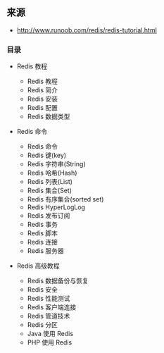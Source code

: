 ## 来源
* http://www.runoob.com/redis/redis-tutorial.html

### 目录
* Redis 教程
    * Redis 教程
    * Redis 简介
    * Redis 安装
    * Redis 配置
    * Redis 数据类型

* Redis 命令
    * Redis 命令
    * Redis 键(key)
    * Redis 字符串(String)
    * Redis 哈希(Hash)
    * Redis 列表(List)
    * Redis 集合(Set)
    * Redis 有序集合(sorted set)
    * Redis HyperLogLog
    * Redis 发布订阅
    * Redis 事务
    * Redis 脚本
    * Redis 连接
    * Redis 服务器

* Redis 高级教程
    * Redis 数据备份与恢复
    * Redis 安全
    * Redis 性能测试
    * Redis 客户端连接
    * Redis 管道技术
    * Redis 分区
    * Java 使用 Redis
    * PHP 使用 Redis
